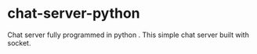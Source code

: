 # chat-server-python
Chat server fully programmed in python .
This simple chat server built with socket.


